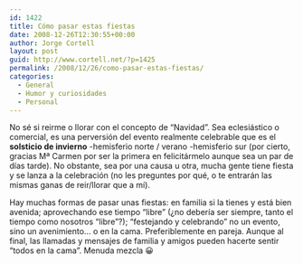 ```yaml
---
id: 1422
title: Cómo pasar estas fiestas
date: 2008-12-26T12:30:55+00:00
author: Jorge Cortell
layout: post
guid: http://www.cortell.net/?p=1425
permalink: /2008/12/26/como-pasar-estas-fiestas/
categories:
  - General
  - Humor y curiosidades
  - Personal
---
```

No sé si reirme o llorar con el concepto de &#8220;Navidad&#8221;. Sea eclesiástico o comercial, es una perversión del evento realmente celebrable que es el **solsticio de invierno** -hemisferio norte / verano -hemisferio sur (por cierto, gracias Mª Carmen por ser la primera en felicitármelo aunque sea un par de días tarde). No obstante, sea por una causa u otra, mucha gente tiene fiesta y se lanza a la celebración (no les preguntes por qué, o te entrarán las mismas ganas de reir/llorar que a mí).

Hay muchas formas de pasar unas fiestas: en familia si la tienes y está bien avenida; aprovechando ese tiempo &#8220;libre&#8221; (¿no debería ser siempre, tanto el tiempo como nosotros &#8220;libre&#8221;?); &#8220;festejando y celebrando&#8221; no un evento, sino un avenimiento&#8230; o en la cama. Preferiblemente en pareja. Aunque al final, las llamadas y mensajes de familia y amigos pueden hacerte sentir &#8220;todos en la cama&#8221;. Menuda mezcla 😀